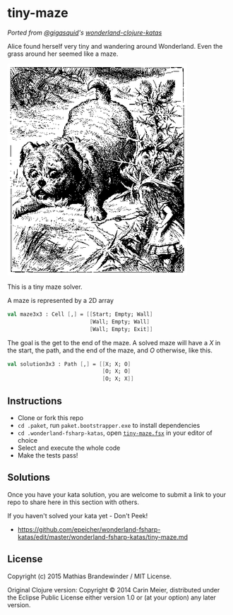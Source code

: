 # tiny-maze

_Ported from [@gigasquid](https://twitter.com/gigasquid)'s
[*wonderland-clojure-katas*](https://github.com/gigasquid/wonderland-clojure-katas)_

Alice found herself very tiny and wandering around Wonderland.  Even
the grass around her seemed like a maze.

![alice tiny](/images/alicetiny.gif)

This is a tiny maze solver.

A maze is represented by a 2D array

```fsharp
val maze3x3 : Cell [,] = [[Start; Empty; Wall]
                          [Wall; Empty; Wall]
                          [Wall; Empty; Exit]]
```


The goal is the get to the end of the maze.  A solved maze will have a
_X_ in the start, the path, and the end of the maze, and _O_ otherwise, like this.

```fsharp
val solution3x3 : Path [,] = [[X; X; O]
                              [O; X; O]
                              [O; X; X]]
```

## Instructions

- Clone or fork this repo
- `cd .paket`, run `paket.bootstrapper.exe` to install dependencies
- `cd .wonderland-fsharp-katas`, open [`tiny-maze.fsx`](tiny-maze.fsx) in your editor of choice
- Select and execute the whole code
- Make the tests pass!

## Solutions

Once you have your kata solution, you are welcome to submit a link to your repo to share here in this section with others.


If you haven't solved your kata yet - Don't Peek!

* https://github.com/epeicher/wonderland-fsharp-katas/edit/master/wonderland-fsharp-katas/tiny-maze.md

## License

Copyright (c) 2015 Mathias Brandewinder / MIT License.

Original Clojure version: Copyright © 2014 Carin Meier, distributed under the Eclipse Public License either version 1.0 or (at
your option) any later version.
